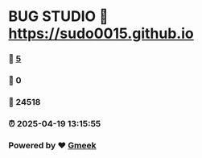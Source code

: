 # BUG STUDIO :link: https://sudo0015.github.io 
### :page_facing_up: [5](https://sudo0015.github.io/tag.html) 
### :speech_balloon: 0 
### :hibiscus: 24518 
### :alarm_clock: 2025-04-19 13:15:55 
### Powered by :heart: [Gmeek](https://github.com/Meekdai/Gmeek)
